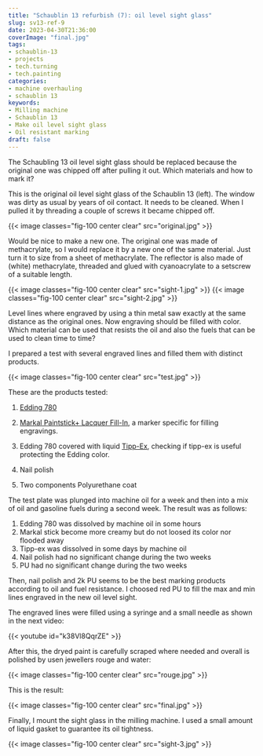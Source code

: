 ```yaml
---
title: "Schaublin 13 refurbish (7): oil level sight glass"
slug: sv13-ref-9
date: 2023-04-30T21:36:00
coverImage: "final.jpg"
tags:
- schaublin-13
- projects
- tech.turning
- tech.painting
categories:
- machine overhauling
- schaublin 13
keywords:
- Milling machine
- Schaublin 13
- Make oil level sight glass
- Oil resistant marking
draft: false
---
```


The Schaubling 13 oil level sight glass should be replaced because the
original one was chipped off after pulling it out. Which materials and
how to mark it?

<!--more-->

This is the original oil level sight glass of the Schaublin 13
(left). The window was dirty as usual by years of oil contact. It
needs to be cleaned. When I pulled it by threading a couple of screws
it became chipped off.

{{< image classes="fig-100 center clear" src="original.jpg" >}}

Would be nice to make a new one. The original one was made of
methacrylate, so I would replace it by a new one of the same
material. Just turn it to size from a sheet of methacrylate. The
reflector is also made of (white) methacrylate, threaded and glued
with cyanoacrylate to a setscrew of a suitable length.

{{< image classes="fig-100 center clear" src="sight-1.jpg" >}}
{{< image classes="fig-100 center clear" src="sight-2.jpg" >}}

Level lines where engraved by using a thin metal saw exactly at the
same distance as the original ones. Now engraving should be filled
with color. Which material can be used that resists the oil and also
the fuels that can be used to clean time to time?

I prepared a test with several engraved lines and filled them with
distinct products.

{{< image classes="fig-100 center clear" src="test.jpg" >}}

These are the products tested:

1. [Edding 780](https://www.edding.com/products/edding-780-paint-marker)

2. [Markal Paintstick\+ Lacquer
   Fill-In](https://markal.com/products/paintstik-lacquer-fill-in), a
   marker specific for filling engravings.

3. Edding 780 covered with liquid
   [Tipp-Ex](https://en.wikipedia.org/wiki/Tipp-Ex), checking if
   tipp-ex is useful protecting the Edding color.

4. Nail polish

5. Two components Polyurethane coat

The test plate was plunged into machine oil for a week and then into a
mix of oil and gasoline fuels during a second week. The result was as
follows:

1. Edding 780 was dissolved by machine oil in some hours
2. Markal stick become more creamy but do not loosed its color nor flooded away
3. Tipp-ex was dissolved in some days by machine oil
4. Nail polish had no significant change during the two weeks
5. PU had no significant change during the two weeks

Then, nail polish and 2k PU seems to be the best marking products
according to oil and fuel resistance. I choosed red PU to fill the
max and min lines engraved in the new oil level sight.

The engraved lines were filled using a syringe and a small needle as
shown in the next video:

{{< youtube id="k38Vl8QqrZE" >}}

After this, the dryed paint is carefully scraped where needed and
overall is polished by usen jewellers rouge and water:

{{< image classes="fig-100 center clear" src="rouge.jpg" >}}

This is the result:

{{< image classes="fig-100 center clear" src="final.jpg" >}}

Finally, I mount the sight glass in the milling machine. I used a
small amount of liquid gasket to guarantee its oil tightness.

{{< image classes="fig-100 center clear" src="sight-3.jpg" >}}
